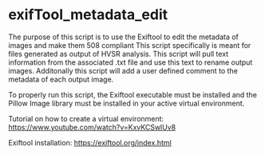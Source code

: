 # exifTool_metadata_edit
The purpose of this script is to use the Exiftool to edit the metadata of images and make them 508 compliant
This script specifically is meant for files generated as output of HVSR analysis.
This script will pull text information from the associated .txt file and use this text to rename output images.
Additonally this script will add a user defined comment to the metadata of each output image.

To properly run this script, the Exiftool executable must be installed and the Pillow Image library must be installed in your active virtual environment.

Tutorial on how to create a virtual environment:
https://www.youtube.com/watch?v=KxvKCSwlUv8

Exiftool installation:
https://exiftool.org/index.html
